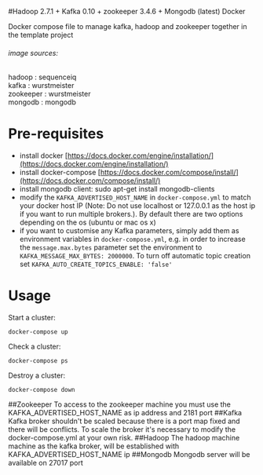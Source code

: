 #Hadoop 2.7.1 + Kafka 0.10 + zookeeper 3.4.6 + Mongodb (latest) Docker

Docker compose file to manage kafka, hadoop and zookeeper together in the template project <br/>
###### image sources: ######
hadoop : sequenceiq <br/>
kafka : wurstmeister <br/>
zookeeper : wurstmeister <br/>
mongodb : mongodb <br/>
# Pre-requisites
- install docker [https://docs.docker.com/engine/installation/](https://docs.docker.com/engine/installation/)
- install docker-compose [https://docs.docker.com/compose/install/](https://docs.docker.com/compose/install/)
- install mongodb client: sudo apt-get install mongodb-clients
- modify the ```KAFKA_ADVERTISED_HOST_NAME``` in ```docker-compose.yml``` to match your docker host IP
(Note: Do not use localhost or 127.0.0.1 as the host ip if you want to run multiple brokers.). By default there are two
options depending on the os (ubuntu or mac os x)
- if you want to customise any Kafka parameters, simply add them as environment variables in ```docker-compose.yml```, e.g. in order to increase the ```message.max.bytes``` parameter set the environment to ```KAFKA_MESSAGE_MAX_BYTES: 2000000```. To turn off automatic topic creation set ```KAFKA_AUTO_CREATE_TOPICS_ENABLE: 'false'```

# Usage
 Start a cluster:
 ```
 docker-compose up
 ```
 Check a cluster:
  ```
  docker-compose ps
  ```
 Destroy a cluster:
 ```
 docker-compose down
 ```
##Zookeeper
To access to the zookeeper machine you must use the KAFKA_ADVERTISED_HOST_NAME as ip address and 2181 port
##Kafka
Kafka broker shouldn't be scaled because there is a port map fixed and there will be conflicts. To scale the broker
it's necessary to modify the docker-compose.yml at your own risk.
##Hadoop
The hadoop machine machine as the kafka broker, will be established with KAFKA_ADVERTISED_HOST_NAME ip
##Mongodb
Mongodb server will be available on 27017 port
